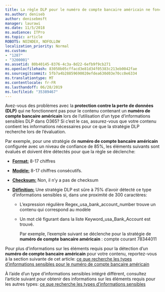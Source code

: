 ```yaml
---
title: La règle DLP pour le numéro de compte bancaire américain ne fonctionne pas
ms.author: deniseb
author: denisebmsft
manager: laurawi
ms.date: 11/5/2018
ms.audience: ITPro
ms.topic: article
ROBOTS: NOINDEX, NOFOLLOW
localization_priority: Normal
ms.custom:
- "1287"
- "3200001"
ms.assetid: 80b40145-8376-4c3a-8d22-6efb9f9cb271
ms.openlocfilehash: 83050b05cffacd3e81d34f05383c213eb0042fae
ms.sourcegitcommit: 5fb7a4b28859690020efdea630d03e70cc0e6334
ms.translationtype: MT
ms.contentlocale: fr-FR
ms.lasthandoff: 06/28/2019
ms.locfileid: "35389467"
---
```

Avez-vous des problèmes avec la **protection contre la perte de données (DLP)** qui ne fonctionnent pas pour le contenu contenant un **numéro de compte bancaire américain** lors de l’utilisation d’un type d’informations sensibles DLP dans O365? Si c’est le cas, assurez-vous que votre contenu contient les informations nécessaires pour ce que la stratégie DLP recherche lors de l’évaluation.
  
Par exemple, pour une stratégie de **numéro de compte bancaire américain** configurée avec un niveau de confiance de 85%, les éléments suivants sont évalués et doivent être détectés pour que la règle se déclenche:
  
- **[Format:](https://docs.microsoft.com/office365/securitycompliance/what-the-sensitive-information-types-look-for#format-77)** 8-17 chiffres

- **[Modèle:](https://docs.microsoft.com/office365/securitycompliance/what-the-sensitive-information-types-look-for#pattern-77)** 8-17 chiffres consécutifs.

- **[Checksum:](https://docs.microsoft.com/office365/securitycompliance/what-the-sensitive-information-types-look-for#checksum-76)** Non, il n’y a pas de checksum

- **[Définition:](https://docs.microsoft.com/office365/securitycompliance/what-the-sensitive-information-types-look-for)** Une stratégie DLP est sûre à 75% d’avoir détecté ce type d’informations sensibles si, dans une proximité de 300 caractères:

  - L’expression régulière Regex_usa_bank_account_number trouve un contenu qui correspond au modèle

  - Un mot clé figurant dans la liste Keyword_usa_Bank_Account est trouvé.

    Par exemple, l’exemple suivant se déclenche pour la stratégie de **numéro de compte bancaire américain** : compte courant 78344011

Pour plus d’informations sur les éléments requis pour la détection d’un **numéro de compte bancaire américain** pour votre contenu, reportez-vous à la section suivante de cet article: [ce que recherche les types d’informations sensibles pour le numéro de compte bancaire américain](https://docs.microsoft.com/office365/securitycompliance/what-the-sensitive-information-types-look-for#us-bank-account-number)
  
À l’aide d’un type d’informations sensibles intégré différent, consultez l’article suivant pour obtenir des informations sur les éléments requis pour les autres types: [ce que recherche les types d’informations sensibles](https://docs.microsoft.com/office365/securitycompliance/what-the-sensitive-information-types-look-for)
  